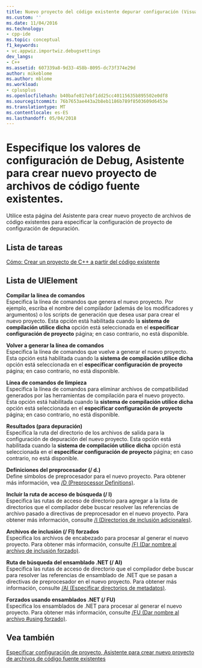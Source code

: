 ```yaml
---
title: Nuevo proyecto del código existente depurar configuración (Visual C++) | Documentos de Microsoft
ms.custom: ''
ms.date: 11/04/2016
ms.technology:
- cpp-ide
ms.topic: conceptual
f1_keywords:
- vc.appwiz.importwiz.debugsettings
dev_langs:
- C++
ms.assetid: 607339a8-9d33-458b-8095-dc73f374e29d
author: mikeblome
ms.author: mblome
ms.workload:
- cplusplus
ms.openlocfilehash: b40bafe817ebf1dd25cc40115635b895502e0df8
ms.sourcegitcommit: 76b7653ae443a2b8eb1186b789f8503609d6453e
ms.translationtype: MT
ms.contentlocale: es-ES
ms.lasthandoff: 05/04/2018
---
```

# <a name="specify-debug-configuration-settings-create-new-project-from-existing-code-files-wizard"></a>Especifique los valores de configuración de Debug, Asistente para crear nuevo proyecto de archivos de código fuente existentes.
Utilice esta página del Asistente para crear nuevo proyecto de archivos de código existentes para especificar la configuración de proyecto de configuración de depuración.  
  
## <a name="task-list"></a>Lista de tareas  
 [Cómo: Crear un proyecto de C++ a partir del código existente](../ide/how-to-create-a-cpp-project-from-existing-code.md)  
  
## <a name="uielement-list"></a>Lista de UIElement  
 **Compilar la línea de comandos**  
 Especifica la línea de comandos que genera el nuevo proyecto. Por ejemplo, escriba el nombre del compilador (además de los modificadores y argumentos) o los scripts de generación que desea usar para crear el nuevo proyecto. Esta opción está habilitada cuando la **sistema de compilación utilice dicha** opción está seleccionada en el **especificar configuración de proyecto** página; en caso contrario, no está disponible.  
  
 **Volver a generar la línea de comandos**  
 Especifica la línea de comandos que vuelve a generar el nuevo proyecto. Esta opción está habilitada cuando la **sistema de compilación utilice dicha** opción está seleccionada en el **especificar configuración de proyecto** página; en caso contrario, no está disponible.  
  
 **Línea de comandos de limpieza**  
 Especifica la línea de comandos para eliminar archivos de compatibilidad generados por las herramientas de compilación para el nuevo proyecto. Esta opción está habilitada cuando la **sistema de compilación utilice dicha** opción está seleccionada en el **especificar configuración de proyecto** página; en caso contrario, no está disponible.  
  
 **Resultados (para depuración)**  
 Especifica la ruta del directorio de los archivos de salida para la configuración de depuración del nuevo proyecto. Esta opción está habilitada cuando la **sistema de compilación utilice dicha** opción está seleccionada en el **especificar configuración de proyecto** página; en caso contrario, no está disponible.  
  
 **Definiciones del preprocesador (/ d.)**  
 Define símbolos de preprocesador para el nuevo proyecto. Para obtener más información, vea [/D (Preprocessor Definitions)](../build/reference/d-preprocessor-definitions.md).  
  
 **Incluir la ruta de acceso de búsqueda (/ I)**  
 Especifica las rutas de acceso de directorio para agregar a la lista de directorios que el compilador debe buscar resolver las referencias de archivo pasado a directivas de preprocesador en el nuevo proyecto. Para obtener más información, consulte [/I (Directorios de inclusión adicionales)](../build/reference/i-additional-include-directories.md).  
  
 **Archivos de inclusión (/ FI) forzados**  
 Especifica los archivos de encabezado para procesar al generar el nuevo proyecto. Para obtener más información, consulte [/FI (Dar nombre al archivo de inclusión forzado)](../build/reference/fi-name-forced-include-file.md).  
  
 **Ruta de búsqueda del ensamblado .NET (/ AI)**  
 Especifica las rutas de acceso de directorio que el compilador debe buscar para resolver las referencias de ensamblado de .NET que se pasan a directivas de preprocesador en el nuevo proyecto. Para obtener más información, consulte [/AI (Especificar directorios de metadatos)](../build/reference/ai-specify-metadata-directories.md).  
  
 **Forzados usando ensamblados .NET (/ FU)**  
 Especifica los ensamblados de .NET para procesar al generar el nuevo proyecto. Para obtener más información, consulte [/FU (Dar nombre al archivo #using forzado)](../build/reference/fu-name-forced-hash-using-file.md).  
  
## <a name="see-also"></a>Vea también  
 [Especificar configuración de proyecto, Asistente para crear nuevo proyecto de archivos de código fuente existentes](../ide/specify-project-settings-create-new-project-from-existing-code-files-wizard.md)
